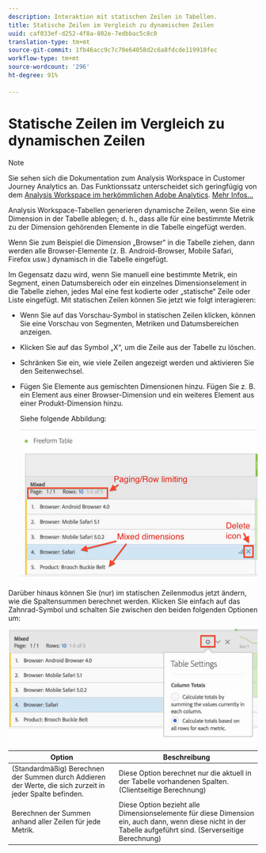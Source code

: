```yaml
---
description: Interaktion mit statischen Zeilen in Tabellen.
title: Statische Zeilen im Vergleich zu dynamischen Zeilen
uuid: caf033ef-d252-4f8a-802e-7edbbac5c8c0
translation-type: tm+mt
source-git-commit: 1fb46acc9c7c70e64058d2c6a8fdcde119910fec
workflow-type: tm+mt
source-wordcount: '296'
ht-degree: 91%

---
```



# Statische Zeilen im Vergleich zu dynamischen Zeilen

>[!NOTE]
>
>Sie sehen sich die Dokumentation zum Analysis Workspace in Customer Journey Analytics an. Das Funktionssatz unterscheidet sich geringfügig von dem [Analysis Workspace im herkömmlichen Adobe Analytics](https://docs.adobe.com/content/help/de-DE/analytics/analyze/analysis-workspace/home.html). [Mehr Infos...](/help/getting-started/cja-aa.md)

Analysis Workspace-Tabellen generieren dynamische Zeilen, wenn Sie eine Dimension in der Tabelle ablegen; d. h., dass alle für eine bestimmte Metrik zu der Dimension gehörenden Elemente in die Tabelle eingefügt werden.

Wenn Sie zum Beispiel die Dimension „Browser“ in die Tabelle ziehen, dann werden alle Browser-Elemente (z. B. Android-Browser, Mobile Safari, Firefox usw.) dynamisch in die Tabelle eingefügt.

Im Gegensatz dazu wird, wenn Sie manuell eine bestimmte Metrik, ein Segment, einen Datumsbereich oder ein einzelnes Dimensionselement in die Tabelle ziehen, jedes Mal eine fest kodierte oder „statische“ Zeile oder Liste eingefügt. Mit statischen Zeilen können Sie jetzt wie folgt interagieren:

* Wenn Sie auf das Vorschau-Symbol in statischen Zeilen klicken, können Sie eine Vorschau von Segmenten, Metriken und Datumsbereichen anzeigen.
* Klicken Sie auf das Symbol „X“, um die Zeile aus der Tabelle zu löschen.
* Schränken Sie ein, wie viele Zeilen angezeigt werden und aktivieren Sie den Seitenwechsel.
* Fügen Sie Elemente aus gemischten Dimensionen hinzu. Fügen Sie z. B. ein Element aus einer Browser-Dimension und ein weiteres Element aus einer Produkt-Dimension hinzu.

   Siehe folgende Abbildung:

   ![](assets/static_rows.png)

Darüber hinaus können Sie (nur) im statischen Zeilenmodus jetzt ändern, wie die Spaltensummen berechnet werden. Klicken Sie einfach auf das Zahnrad-Symbol und schalten Sie zwischen den beiden folgenden Optionen um:

![](assets/column-totals.png)

| Option | Beschreibung |
|---|---|
| (Standardmäßig) Berechnen der Summen durch Addieren der Werte, die sich zurzeit in jeder Spalte befinden. | Diese Option berechnet nur die aktuell in der Tabelle vorhandenen Spalten. (Clientseitige Berechnung) |
| Berechnen der Summen anhand aller Zeilen für jede Metrik. | Diese Option bezieht alle Dimensionselemente für diese Dimension ein, auch dann, wenn diese nicht in der Tabelle aufgeführt sind. (Serverseitige Berechnung) |

